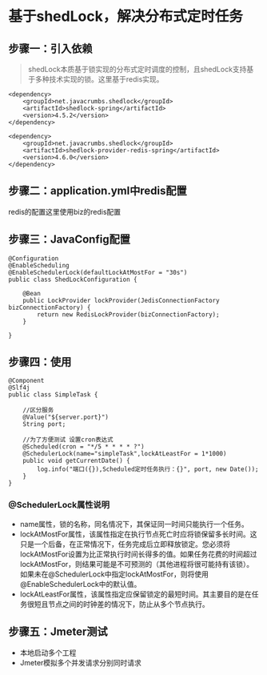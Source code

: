 # 基于shedLock，解决分布式定时任务
## 步骤一：引入依赖
> shedLock本质基于锁实现的分布式定时调度的控制，且shedLock支持基于多种技术实现的锁。这里基于redis实现。
```
<dependency>
    <groupId>net.javacrumbs.shedlock</groupId>
    <artifactId>shedlock-spring</artifactId>
    <version>4.5.2</version>
</dependency>

<dependency>
    <groupId>net.javacrumbs.shedlock</groupId>
    <artifactId>shedlock-provider-redis-spring</artifactId>
    <version>4.6.0</version>
</dependency>
```
## 步骤二：application.yml中redis配置
redis的配置这里使用biz的redis配置
## 步骤三：JavaConfig配置
```
@Configuration
@EnableScheduling
@EnableSchedulerLock(defaultLockAtMostFor = "30s")
public class ShedLockConfiguration {

    @Bean
    public LockProvider lockProvider(JedisConnectionFactory bizConnectionFactory) {
        return new RedisLockProvider(bizConnectionFactory);
    }

}
```
## 步骤四：使用
```
@Component
@Slf4j
public class SimpleTask {

    //区分服务
    @Value("${server.port}")
    String port;

    //为了方便测试 设置cron表达式
    @Scheduled(cron = "*/5 * * * * ?")
    @SchedulerLock(name="simpleTask",lockAtLeastFor = 1*1000)
    public void getCurrentDate() {
        log.info("端口({}),Scheduled定时任务执行：{}", port, new Date());
    }
}
```
### @SchedulerLock属性说明
- name属性，锁的名称，同名情况下，其保证同一时间只能执行一个任务。
- lockAtMostFor属性，该属性指定在执行节点死亡时应将锁保留多长时间。这只是一个后备，在正常情况下，任务完成后立即释放锁定。您必须将lockAtMostFor设置为比正常执行时间长得多的值。如果任务花费的时间超过lockAtMostFor，则结果可能是不可预测的（其他进程将很可能持有该锁）。如果未在@SchedulerLock中指定lockAtMostFor，则将使用@EnableSchedulerLock中的默认值。
- lockAtLeastFor属性，该属性指定应保留锁定的最短时间。其主要目的是在任务很短且节点之间的时钟差的情况下，防止从多个节点执行。
## 步骤五：Jmeter测试
- 本地启动多个工程
- Jmeter模拟多个并发请求分别同时请求

